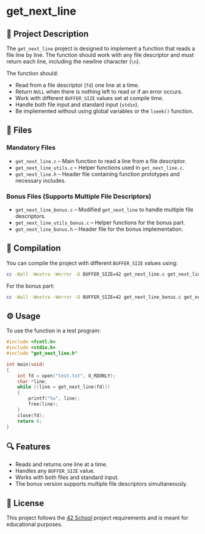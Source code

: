 # get_next_line

## 📌 Project Description
The `get_next_line` project is designed to implement a function that reads a file line by line. The function should work with any file descriptor and must return each line, including the newline character (`\n`).

The function should:
- Read from a file descriptor (`fd`) one line at a time.
- Return `NULL` when there is nothing left to read or if an error occurs.
- Work with different `BUFFER_SIZE` values set at compile time.
- Handle both file input and standard input (`stdin`).
- Be implemented without using global variables or the `lseek()` function.

## 📁 Files

### Mandatory Files
- `get_next_line.c` – Main function to read a line from a file descriptor.
- `get_next_line_utils.c` – Helper functions used in `get_next_line.c`.
- `get_next_line.h` – Header file containing function prototypes and necessary includes.

### Bonus Files (Supports Multiple File Descriptors)
- `get_next_line_bonus.c` – Modified `get_next_line` to handle multiple file descriptors.
- `get_next_line_utils_bonus.c` – Helper functions for the bonus part.
- `get_next_line_bonus.h` – Header file for the bonus implementation.

## 🚀 Compilation
You can compile the project with different `BUFFER_SIZE` values using:
```sh
cc -Wall -Wextra -Werror -D BUFFER_SIZE=42 get_next_line.c get_next_line_utils.c -o gnl
```

For the bonus part:
```sh
cc -Wall -Wextra -Werror -D BUFFER_SIZE=42 get_next_line_bonus.c get_next_line_utils_bonus.c -o gnl_bonus
```

## ⚙️ Usage
To use the function in a test program:
```c
#include <fcntl.h>
#include <stdio.h>
#include "get_next_line.h"

int main(void)
{
    int fd = open("test.txt", O_RDONLY);
    char *line;
    while ((line = get_next_line(fd)))
    {
        printf("%s", line);
        free(line);
    }
    close(fd);
    return 0;
}
```

## 🔍 Features
- Reads and returns one line at a time.
- Handles any `BUFFER_SIZE` value.
- Works with both files and standard input.
- The bonus version supports multiple file descriptors simultaneously.

## 📜 License
This project follows the [42 School](https://42.fr/) project requirements and is meant for educational purposes.

